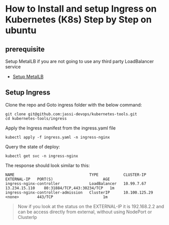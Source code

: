 # How to Install and setup Ingress on Kubernetes (K8s) Step by Step on ubuntu

## prerequisite

Setup MetalLB if you are not going to use any third party LoadBalancer service
- [Setup MetalLB](https://github.com/jassi-devops/kubernetes-tools/tree/main/metalLB)

## Setup Ingress
Clone the repo and Goto ingress folder with the below command:
```
git clone git@github.com:jassi-devops/kubernetes-tools.git
cd kubernetes-tools/ingress
```
Apply the Ingress manifest from the ingress.yaml file
```
kubectl apply -f ingress.yaml -n ingress-nginx
```
Query the state of deploy:
```
kubectl get svc -n ingress-nginx
```
The response should look similar to this:
```
NAME                                 TYPE           CLUSTER-IP      EXTERNAL-IP   PORT(S)                      AGE
ingress-nginx-controller             LoadBalancer   10.99.7.67      13.234.15.110    80:31884/TCP,443:30234/TCP   1m
ingress-nginx-controller-admission   ClusterIP      10.100.125.29   <none>        443/TCP                      1m
```
> Now if you look at the status on the EXTERNAL-IP it is 192.168.2.2 and can be access directly from external, without using NodePort or ClusterIp
